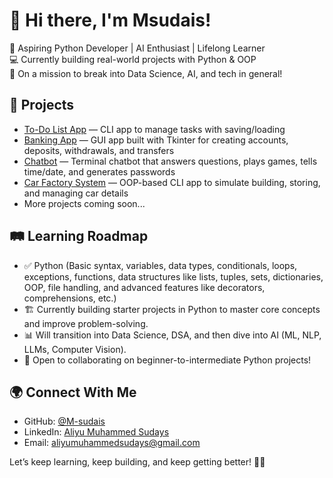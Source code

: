 # 👋 Hi there, I'm Msudais!

🎯 Aspiring Python Developer | AI Enthusiast | Lifelong Learner  
💻 Currently building real-world projects with Python & OOP  
🚀 On a mission to break into Data Science, AI, and tech in general!

## 🧰 Projects
- [To-Do List App](https://github.com/M-sudais/To-Do-List-App) — CLI app to manage tasks with saving/loading  
- [Banking App](https://github.com/M-sudais/Banking-app) — GUI app built with Tkinter for creating accounts, deposits, withdrawals, and transfers  
- [Chatbot](https://github.com/M-sudais/Chatbot) — Terminal chatbot that answers questions, plays games, tells time/date, and generates passwords  
- [Car Factory System](https://github.com/M-sudais/CarFactorySystem) — OOP-based CLI app to simulate building, storing, and managing car details  
- More projects coming soon...

## 🛤️ Learning Roadmap
- ✅ Python (Basic syntax, variables, data types, conditionals, loops, exceptions, functions, data structures like lists, tuples, sets, dictionaries, OOP, file handling, and advanced features like decorators, comprehensions, etc.)
- 🏗️ Currently building starter projects in Python to master core concepts and improve problem-solving.
- 📊 Will transition into Data Science, DSA, and then dive into AI (ML, NLP, LLMs, Computer Vision).
- 🤝 Open to collaborating on beginner-to-intermediate Python projects!

## 🌍 Connect With Me
- GitHub: [@M-sudais](https://github.com/M-sudais)
- LinkedIn: [Aliyu Muhammed Sudays](https://www.linkedin.com/in/aliyu-muhammed-sudays-a2510322a)
- Email: aliyumuhammedsudays@gmail.com

Let’s keep learning, keep building, and keep getting better! 💪🚀
